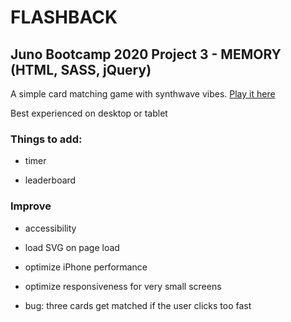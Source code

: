 # FLASHBACK

## Juno Bootcamp 2020 Project 3 - MEMORY (HTML, SASS, jQuery)

A simple card matching game with synthwave vibes. [Play it here](https://olcatsy.github.io/OlgaFiliushkinaProjectThree/)

Best experienced on desktop or tablet



### Things to add:

- timer

- leaderboard



### Improve

- accessibility

- load SVG on page load

- optimize iPhone performance

- optimize responsiveness for very small screens

- bug: three cards get matched if the user clicks too fast
